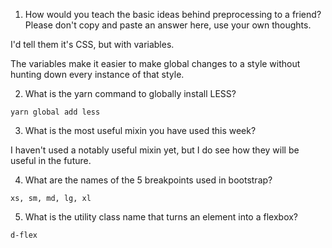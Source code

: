 <!-- Answers to the Self Study Questions go here -->

1. How would you teach the basic ideas behind preprocessing to a friend?  Please don't copy and paste an answer here, use your own thoughts.

I'd tell them it's CSS, but with variables.

The variables make it easier to make global changes to a style without hunting down every instance of that style.

2. What is the yarn command to globally install LESS?

`yarn global add less`

3. What is the most useful mixin you have used this week?

I haven't used a notably useful mixin yet, but I do see how they will be useful in the future.

4. What are the names of the 5 breakpoints used in bootstrap?

`xs, sm, md, lg, xl`

5. What is the utility class name that turns an element into a flexbox?

`d-flex`
